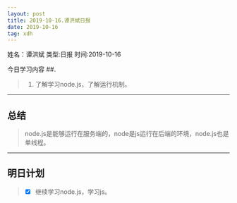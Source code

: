 ```yaml
---
layout: post
title: 2019-10-16.谭洪斌日报
date: 2019-10-16
tag: xdh
---
```


姓名：谭洪斌
类型:日报
时间:2019-10-16

今日学习内容 ##.  

>1. 了解学习node.js，了解运行机制。
>

* * *
## 总结 ##
> node.js是能够运行在服务端的，node是js运行在后端的环境，node.js也是单线程。
* * *
## 明日计划 ##
> - [x] 继续学习node.js，学习js。


